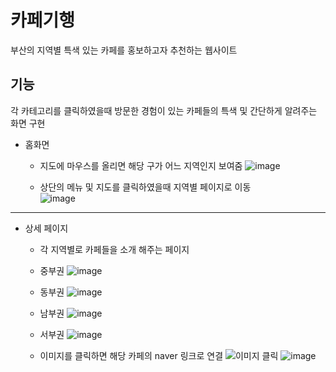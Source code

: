 # 카페기행
부산의 지역별 특색 있는 카페를 홍보하고자 추천하는 웹사이트


## 기능  
각 카테고리를 클릭하였을때 방문한 경험이 있는 카페들의 특색 및 간단하게 알려주는 화면 구현  


+ 홈화면  
  * 지도에 마우스를 올리면 해당 구가 어느 지역인지 보여줌
![image](https://github.com/user-attachments/assets/6d0712ed-60d2-465b-843f-8d31d3547a67)  

  * 상단의 메뉴 및 지도를 클릭하였을때 지역별 페이지로 이동  
![image](https://github.com/user-attachments/assets/5b614383-2165-449a-96c2-6564b12ff22c)

---
+ 상세 페이지
  * 각 지역별로 카페들을 소개 해주는 페이지
  * 중부권
![image](https://github.com/user-attachments/assets/f60f792e-a68f-465e-8fa5-f875bfff1414)
  * 동부권
![image](https://github.com/user-attachments/assets/75067907-1213-46e5-922d-2b7e5d25417d)
  * 남부권
![image](https://github.com/user-attachments/assets/39c1e67a-7bef-46fd-a61e-5f2321b0080b)
  * 서부권
![image](https://github.com/user-attachments/assets/e90fa345-0b69-4554-814d-cfcaf7869cab)  


  * 이미지를 클릭하면 해당 카페의 naver 링크로 연결
![이미지 클릭](https://github.com/user-attachments/assets/10193030-3a15-4561-9c6b-a12bf7d10430)
![image](https://github.com/user-attachments/assets/ac9ce0a6-6ed2-4fcc-8305-4df12415ce2a)
